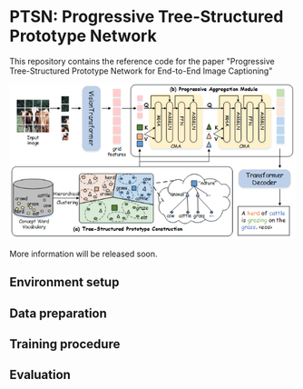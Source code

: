 # PTSN: Progressive Tree-Structured Prototype Network
This repository contains the reference code for the paper "Progressive Tree-Structured Prototype Network for End-to-End Image Captioning"
<p align="center">
  <img src="images/framework.png" alt="Progressive Tree-Structured Prototype Network" width="850"/>
</p>
More information will be released soon.

## Environment setup
## Data preparation
## Training procedure
## Evaluation

